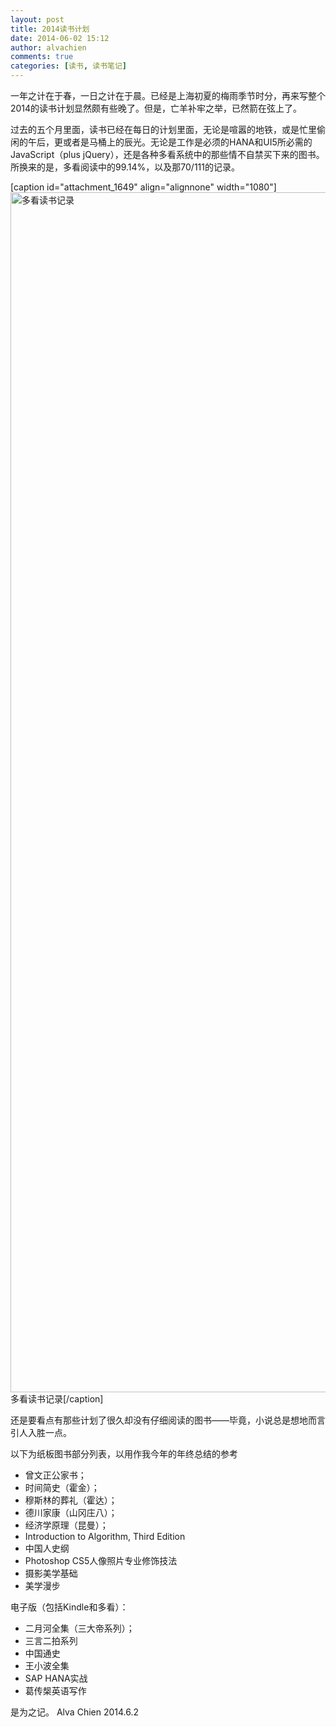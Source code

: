 ```yaml
---
layout: post
title: 2014读书计划
date: 2014-06-02 15:12
author: alvachien
comments: true
categories: [读书, 读书笔记]
---
```

一年之计在于春，一日之计在于晨。已经是上海初夏的梅雨季节时分，再来写整个2014的读书计划显然颇有些晚了。但是，亡羊补牢之举，已然箭在弦上了。

过去的五个月里面，读书已经在每日的计划里面，无论是喧嚣的地铁，或是忙里偷闲的午后，更或者是马桶上的辰光。无论是工作是必须的HANA和UI5所必需的JavaScript（plus jQuery），还是各种多看系统中的那些情不自禁买下来的图书。所换来的是，多看阅读中的99.14%，以及那70/111的记录。

[caption id="attachment_1649" align="alignnone" width="1080"]<a href="http://www.alvachien.com/alvablog/wp-content/uploads/2014/06/Screenshot_2014-06-02-14-50-17.png"><img class="size-full wp-image-1649" src="http://www.alvachien.com/alvablog/wp-content/uploads/2014/06/Screenshot_2014-06-02-14-50-17.png" alt="多看读书记录" width="1080" height="1920" /></a> 多看读书记录[/caption]

还是要看点有那些计划了很久却没有仔细阅读的图书——毕竟，小说总是想地而言引人入胜一点。

以下为纸板图书部分列表，以用作我今年的年终总结的参考

- 曾文正公家书；
- 时间简史（霍金）；
- 穆斯林的葬礼（霍达）；
- 德川家康（山冈庄八）；
- 经济学原理（昆曼）；
- Introduction to Algorithm, Third Edition
- 中国人史纲
- Photoshop CS5人像照片专业修饰技法
- 摄影美学基础
- 美学漫步

电子版（包括Kindle和多看）：

- 二月河全集（三大帝系列）；
- 三言二拍系列
- 中国通史
- 王小波全集
- SAP HANA实战
- 葛传椝英语写作

是为之记。
Alva Chien
2014.6.2
